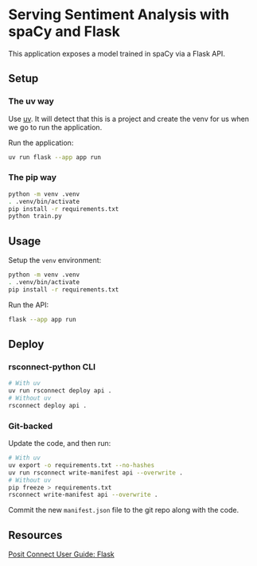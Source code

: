 # Serving Sentiment Analysis with spaCy and Flask

This application exposes a model trained in spaCy via a Flask API.

## Setup

### The uv way

Use [uv](https://github.com/astral-sh/uv). It will detect that this is a project and create the venv for us when we go to run the application. 

Run the application:

```bash
uv run flask --app app run
```

### The pip way

```bash
python -m venv .venv
. .venv/bin/activate
pip install -r requirements.txt
python train.py
```

## Usage

Setup the `venv` environment:

```bash
python -m venv .venv
. .venv/bin/activate
pip install -r requirements.txt
```

Run the API:

```bash
flask --app app run
```

## Deploy

### rsconnect-python CLI

```bash
# With uv
uv run rsconnect deploy api .
# Without uv
rsconnect deploy api .
```

### Git-backed

Update the code, and then run:

```bash
# With uv
uv export -o requirements.txt --no-hashes
uv run rsconnect write-manifest api --overwrite .
# Without uv
pip freeze > requirements.txt 
rsconnect write-manifest api --overwrite .
```

Commit the new `manifest.json` file to the git repo along with the code.

## Resources

[Posit Connect User Guide: Flask](https://docs.posit.co/connect/user/flask/)
